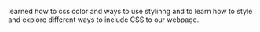 learned how to css color and ways to use stylinng and to learn how to style and explore different ways to include CSS to our webpage.